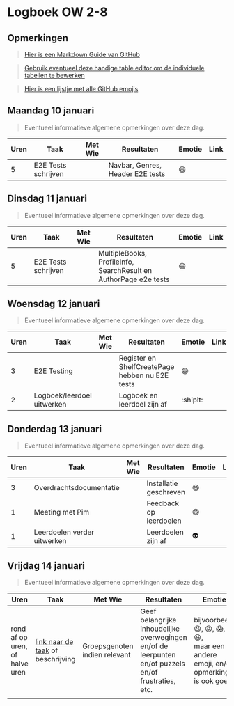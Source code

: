 # Logboek OW 2-8

## Opmerkingen

> [Hier is een Markdown Guide van GitHub](https://guides.github.com/features/mastering-markdown/)

> [Gebruik eventueel deze handige table editor om de individuele tabellen te bewerken](https://www.tablesgenerator.com/markdown_tables)

> [Hier is een lijstje met alle GitHub emojis](https://github.com/ikatyang/emoji-cheat-sheet/blob/master/README.md)

## Maandag 10 januari

> Eventueel informatieve algemene opmerkingen over deze dag.

| Uren | Taak                | Met Wie | Resultaten                       | Emotie  | Link |
|------|---------------------|---------|----------------------------------|---------|------|
| 5    | E2E Tests schrijven |         | Navbar, Genres, Header E2E tests | :smile: |      |


## Dinsdag 11 januari

> Eventueel informatieve algemene opmerkingen over deze dag.

| Uren | Taak                | Met Wie | Resultaten                                                       | Emotie  | Link |
|------|---------------------|---------|------------------------------------------------------------------|---------|------|
| 5    | E2E Tests schrijven |         | MultipleBooks, ProfileInfo, SearchResult en AuthorPage e2e tests | :smile: |      |

## Woensdag 12 januari

> Eventueel informatieve algemene opmerkingen over deze dag.

| Uren | Taak                       | Met Wie | Resultaten                                      | Emotie   | Link |
|------|----------------------------|---------|-------------------------------------------------|----------|------|
| 3    | E2E Testing                |         | Register en ShelfCreatePage hebben nu E2E tests | :smile:  |      |
| 2    | Logboek/leerdoel uitwerken |         | Logboek en leerdoel zijn af                     | :shipit: |      |

## Donderdag 13 januari

> Eventueel informatieve algemene opmerkingen over deze dag.

| Uren | Taak                        | Met Wie | Resultaten             | Emotie  | Link |
|------|-----------------------------|---------|------------------------|---------|------|
| 3    | Overdrachtsdocumentatie     |         | Installatie geschreven | :smile: |      |
| 1    | Meeting met Pim             |         | Feedback op leerdoelen | :smile: |      |
| 1    | Leerdoelen verder uitwerken |         | Leerdoelen zijn af     | :alien: |      |

## Vrijdag 14 januari

> Eventueel informatieve algemene opmerkingen over deze dag.

| Uren | Taak  | Met Wie | Resultaten | Emotie | Link |
|---|---|---|---|---|---|
| rond af op uren, of halve uren | [link naar de taak](https://github.com/link-naar-de-taak) of beschrijving | Groepsgenoten indien relevant | Geef belangrijke inhoudelijke overwegingen en/of de leerpunten en/of puzzels en/of frustraties, etc.  |bijvoorbeeld <br />:smiley:, :rage:, :scream:, of :satisfied:, <br />maar een andere emoji, en/of opmerking is ook goed | [link naar de resultaten](https://github.com/link-naar-de-commit) |
| | | | | | |
